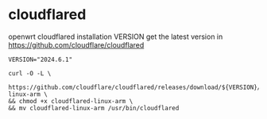 # cloudflared
openwrt cloudflared installation
VERSION get the latest version in https://github.com/cloudflare/cloudflared
```
VERSION="2024.6.1"

curl -O -L \
  https://github.com/cloudflare/cloudflared/releases/download/${VERSION}/cloudflared-linux-arm \
&& chmod +x cloudflared-linux-arm \
&& mv cloudflared-linux-arm /usr/bin/cloudflared
```
